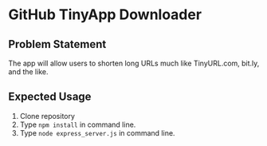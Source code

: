 # GitHub TinyApp Downloader

## Problem Statement

The app will allow users to shorten long URLs much like TinyURL.com, bit.ly, and the like.

## Expected Usage

1. Clone repository
2. Type `npm install` in command line.
3. Type `node express_server.js` in command line.